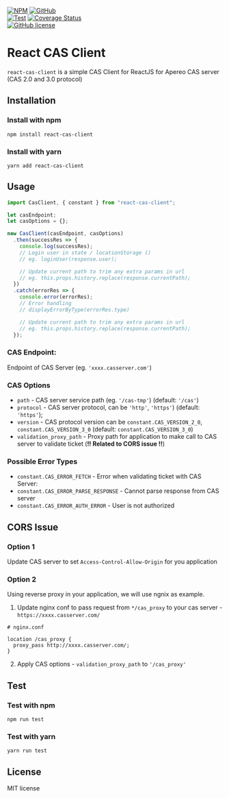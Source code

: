 [![NPM](https://img.shields.io/npm/v/react-cas-client?style=for-the-badge)](https://www.npmjs.com/package/react-cas-client)
[![GitHub](https://img.shields.io/github/package-json/v/alancting/react-cas-client?label=%20GitHub&style=for-the-badge)](https://github.com/alancting/react-cas-client)  
[![Test](https://img.shields.io/github/workflow/status/alancting/react-cas-client/Node.js%20CI?label=TEST&style=for-the-badge)](https://github.com/alancting/react-cas-client)
[![Coverage Status](https://img.shields.io/coveralls/github/alancting/react-cas-client/master?style=for-the-badge)](https://coveralls.io/github/alancting/react-cas-client?branch=master)  
[![GitHub license](https://img.shields.io/github/license/alancting/react-cas-client?color=blue&style=for-the-badge)](https://github.com/alancting/react-cas-client/blob/master/LICENSE)

# React CAS Client

`react-cas-client` is a simple CAS Client for ReactJS for Apereo CAS server (CAS 2.0 and 3.0 protocol)

## Installation

### Install with npm

```shell
npm install react-cas-client
```

### Install with yarn

```shell
yarn add react-cas-client
```

## Usage

```javascript
import CasClient, { constant } from "react-cas-client";

let casEndpoint;
let casOptions = {};

new CasClient(casEndpoint, casOptions)
  .then(successRes => {
    console.log(successRes);
    // Login user in state / locationStorage ()
    // eg. loginUser(response.user);

    // Update current path to trim any extra params in url
    // eg. this.props.history.replace(response.currentPath);
  })
  .catch(errorRes => {
    console.error(errorRes);
    // Error handling
    // displayErrorByType(errorRes.type)

    // Update current path to trim any extra params in url
    // eg. this.props.history.replace(response.currentPath);
  });
```

### CAS Endpoint:

Endpoint of CAS Server (eg. `'xxxx.casserver.com'`)

### CAS Options

- `path` - CAS server service path (eg. `'/cas-tmp'`) (default: `'/cas'`)
- `protocol` - CAS server protocol, can be `'http'`, `'https'`) (default: `'https'`);
- `version` - CAS protocol version can be `constant.CAS_VERSION_2_0`, `constant.CAS_VERSION_3_0` (default: `constant.CAS_VERSION_3_0`)
- `validation_proxy_path` - Proxy path for application to make call to CAS server to validate ticket (**!! Related to CORS issue !!**)

### Possible Error Types

- `constant.CAS_ERROR_FETCH` - Error when validating ticket with CAS Server:
- `constant.CAS_ERROR_PARSE_RESPONSE` - Cannot parse response from CAS server
- `constant.CAS_ERROR_AUTH_ERROR` - User is not authorized

## CORS Issue

### Option 1

Update CAS server to set `Access-Control-Allow-Origin` for you application

### Option 2

Using reverse proxy in your application, we will use ngnix as example.

1. Update nginx conf to pass request from `*/cas_proxy` to your cas server - `https://xxxx.casserver.com/`

```
# nginx.conf

location /cas_proxy {
  proxy_pass http://xxxx.casserver.com/;
}
```

2. Apply CAS options - `validation_proxy_path` to `'/cas_proxy'`

## Test

### Test with npm

```shell
npm run test
```

### Test with yarn

```shell
yarn run test
```

## License

MIT license
